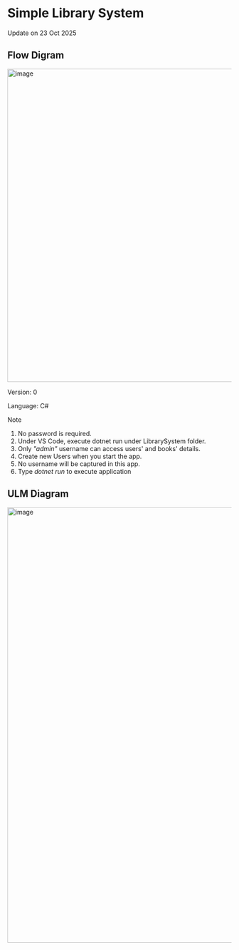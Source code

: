 <h1> Simple Library System </h1>
<p>Update on 23 Oct 2025</p>

<h2> Flow Digram </h2>
<img width="992" height="702" alt="image" src="https://github.com/user-attachments/assets/9e814277-397a-45ee-9ac4-e0a83faf3726" />

<p>Version: 0</p>
<p>Language: C#</p>

<p>Note</p>
<ol>
   <li>No password is required.</li>
   <li>Under VS Code, execute dotnet run under LibrarySystem folder.</li> 
   <li>Only <em>"admin"</em> username can access users' and books' details.</li>
   <li>Create new Users when you start the app.</li>
   <li>No username will be captured in this app.</li>
   <li>Type <em>dotnet run</em> to execute application</li>
</ol>

<h2> ULM Diagram </h2>
 

<img width="683" height="976" alt="image" src="https://github.com/user-attachments/assets/0508aff4-98de-4e4d-8fef-f4372bf690f5" />
